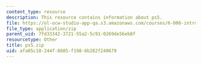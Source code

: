 ```yaml
---
content_type: resource
description: This resource contains information about ps5.
file: https://ol-ocw-studio-app-qa.s3.amazonaws.com/courses/6-006-introduction-to-algorithms-fall-2011/afa05c10244f8685f1986b282f240679_ps5.zip
file_type: application/zip
parent_uid: 7fd33342-3721-55a2-5c91-0269de56eb8f
resourcetype: Other
title: ps5.zip
uid: afa05c10-244f-8685-f198-6b282f240679
---
```

